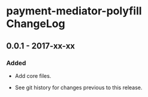 # payment-mediator-polyfill ChangeLog

## 0.0.1 - 2017-xx-xx

### Added
- Add core files.

- See git history for changes previous to this release.

